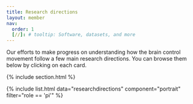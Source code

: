 ```yaml
---
title: Research directions
layout: member
nav:
  order: 1
  [//]: # tooltip: Software, datasets, and more
---
```


Our efforts to make progress on understanding how the brain control movement follow a few main research directions. You can browse them below by clicking on each card.

{% include section.html %}

{% include list.html data="researchdirections" component="portrait" filter="role == 'pi'" %}